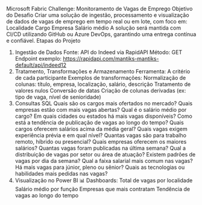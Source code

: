 Microsoft Fabric Challenge: Monitoramento de Vagas de Emprego
Objetivo do Desafio
Criar uma solução de ingestão, processamento e visualização de dados de vagas de emprego em tempo real ou em lote, com foco em:
Localidade
Cargo
Empresa
Salário médio
A solução será mantida com CI/CD utilizando GitHub ou Azure DevOps, garantindo uma entrega contínua e confiável.
Etapas do Projeto
1.	Ingestão de Dados
Fonte: API do Indeed via RapidAPI Método: GET Endpoint exemplo: https://rapidapi.com/mantiks-mantiks-default/api/indeed12
2.	Tratamento, Transformações e Armazenamento
Ferramenta: A critério de cada participante
Exemplos de transformações: Normalização de colunas: título, empresa, localização, salário, descrição
Tratamento de valores nulos
Conversão de datas
Criação de colunas derivadas (ex: tipo de vaga, nível de senioridade)
3.	Consultas SQL
Quais são os cargos mais ofertados no mercado?
Quais empresas estão com mais vagas abertas?
Qual é o salário médio por cargo?
Em quais cidades ou estados há mais vagas disponíveis?
Como está a tendência de publicação de vagas ao longo do tempo?
Quais cargos oferecem salários acima da média geral?
Quais vagas exigem experiência prévia e em qual nível?
Quantas vagas são para trabalho remoto, híbrido ou presencial?
Quais empresas oferecem os maiores salários?
Quantas vagas foram publicadas na última semana?
Qual a distribuição de vagas por setor ou área de atuação?
Existem padrões de vagas por dia da semana?
Qual a faixa salarial mais comum nas vagas?
Há mais vagas para júnior, pleno ou sênior?
Quais as tecnologias ou habilidades mais pedidas nas vagas?
4.	Visualização no Power BI
📊 Dashboards:
Total de vagas por localidade
Salário médio por função
Empresas que mais contratam
Tendência de vagas ao longo do tempo

